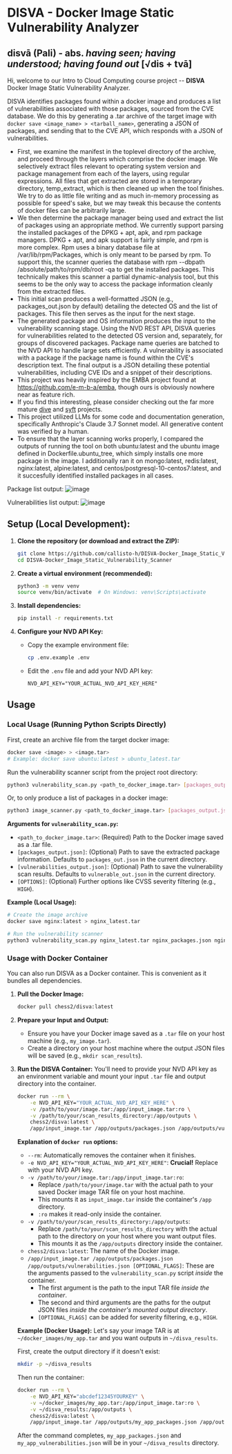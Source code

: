 # DISVA - Docker Image Static Vulnerability Analyzer

## disvā (Pali) - abs. *having seen; having understood; having found out* [√dis + tvā]

Hi, welcome to our Intro to Cloud Computing course project -- **DISVA** Docker Image Static Vulnerability Analyzer.

DISVA identifies packages found within a docker image and produces a list of vulnerabilities associated with those packages, sourced from the CVE database. We do this by generating a .tar archive of the target image with `docker save <image_name> > <tarball_name>`, generating a JSON of packages, and sending that to the CVE API, which responds with a JSON of vulnerabilities.

- First, we examine the manifest in the toplevel directory of the archive, and proceed through the layers which comprise the docker image. We selectively extract files relevant to operating system version and package management from each of the layers, using regular expressions. All files that get extracted are stored in a temporary directory, temp_extract, which is then cleaned up when the tool finishes. We try to do as little file writing and as much in-memory processing as possible for speed's sake, but we may tweak this because the contents of docker files can be arbitrarily large.
- We then determine the package manager being used and extract the list of packages using an appropriate method. We currently support parsing the installed packages of the DPKG + apt, apk, and rpm package managers. DPKG + apt, and apk support is fairly simple, and rpm is more complex. Rpm uses a binary database file at /var/lib/rpm/Packages, which is only meant to be parsed by rpm. To support this, the scanner queries the database with rpm --dbpath /absolute/path/to/rpm/db/root -qa to get the installed packages. This technically makes this scanner a partial dynamic-analysis tool, but this seems to be the only way to access the package information cleanly from the extracted files.
- This initial scan produces a well-formatted JSON (e.g., packages_out.json by default) detailing the detected OS and the list of packages. This file then serves as the input for the next stage.
- The generated package and OS information produces the input to the vulnerability scanning stage. Using the NVD REST API, DISVA queries for vulnerabilities related to the detected OS version and, separately, for groups of discovered packages. Package name queries are batched to the NVD API to handle large sets efficiently. A vulnerability is associated with a package if the package name is found within the CVE's description text. The final output is a JSON detailing these potential vulnerabilities, including CVE IDs and a snippet of their descriptions.
- This project was heavily inspired by the EMBA project found at https://github.com/e-m-b-a/emba, though ours is obviously nowhere near as feature rich.
- If you find this interesting, please consider checking out the far more mature [dive](https://github.com/wagoodman/dive) and [syft](https://github.com/anchore/syft) projects.
- This project utilized LLMs for some code and documentation generation, specifically Anthropic's Claude 3.7 Sonnet model. All generative content was verified by a human.
- To ensure that the layer scanning works properly, I compared the outputs of running the tool on both ubuntu:latest and the ubuntu image defined in Dockerfile.ubuntu_tree, which simply installs one more package in the image. I additionally ran it on mongo:latest, redis:latest, nginx:latest, alpine:latest, and centos/postgresql-10-centos7:latest, and it succesfully identified installed packages in all cases.

Package list output:
![image](https://github.com/user-attachments/assets/2cd4ccda-4217-4cf9-a663-887cda8290df)

Vulnerabilities list output:
![image](https://github.com/user-attachments/assets/4532d58d-bff5-4e94-9c8a-dd7f18d353a1)

## Setup (Local Development):

1.  **Clone the repository (or download and extract the ZIP):**
    ```bash
    git clone https://github.com/callisto-h/DISVA-Docker_Image_Static_Vulnerability_Scanner.git
    cd DISVA-Docker_Image_Static_Vulnerability_Scanner
    ```

2.  **Create a virtual environment (recommended):**
    ```bash
    python3 -m venv venv
    source venv/bin/activate  # On Windows: venv\Scripts\activate
    ```

3.  **Install dependencies:**
    ```bash
    pip install -r requirements.txt
    ```

4.  **Configure your NVD API Key:**
    *   Copy the example environment file:
        ```bash
        cp .env.example .env
        ```
    *   Edit the `.env` file and add your NVD API key:
        ```
        NVD_API_KEY="YOUR_ACTUAL_NVD_API_KEY_HERE"
        ```

## Usage

### Local Usage (Running Python Scripts Directly)

First, create an archive file from the target docker image:

```bash
docker save <image> > <image.tar>
# Example: docker save ubuntu:latest > ubuntu_latest.tar
```

Run the vulnerability scanner script from the project root directory:

```bash
python3 vulnerability_scan.py <path_to_docker_image.tar> [packages_output.json] [vulnerabilities_output.json] [OPTIONS]
```

Or, to only produce a list of packages in a docker image:

```bash
python3 image_scanner.py <path_to_docker_image.tar> [packages_output.json]
```

**Arguments for `vulnerability_scan.py`:**

*   `<path_to_docker_image.tar>`: (Required) Path to the Docker image saved as a .tar file.
*   `[packages_output.json]`: (Optional) Path to save the extracted package information. Defaults to `packages_out.json` in the current directory.
*   `[vulnerabilities_output.json]`: (Optional) Path to save the vulnerability scan results. Defaults to `vulnerable_out.json` in the current directory.
*   `[OPTIONS]`: (Optional) Further options like CVSS severity filtering (e.g., `HIGH`).

**Example (Local Usage):**

```bash
# Create the image archive
docker save nginx:latest > nginx_latest.tar

# Run the vulnerability scanner
python3 vulnerability_scan.py nginx_latest.tar nginx_packages.json nginx_vulnerabilities.json HIGH
```

### Usage with Docker Container

You can also run DISVA as a Docker container. This is convenient as it bundles all dependencies.

1.  **Pull the Docker Image:**
    ```bash
    docker pull chess2/disva:latest
    ```

2.  **Prepare your Input and Output:**
    *   Ensure you have your Docker image saved as a `.tar` file on your host machine (e.g., `my_image.tar`).
    *   Create a directory on your host machine where the output JSON files will be saved (e.g., `mkdir scan_results`).

3.  **Run the DISVA Container:**
    You'll need to provide your NVD API key as an environment variable and mount your input `.tar` file and output directory into the container.

    ```bash
    docker run --rm \
        -e NVD_API_KEY="YOUR_ACTUAL_NVD_API_KEY_HERE" \
        -v /path/to/your/image.tar:/app/input_image.tar:ro \
        -v /path/to/your/scan_results_directory:/app/outputs \
        chess2/disva:latest \
        /app/input_image.tar /app/outputs/packages.json /app/outputs/vulnerabilities.json [OPTIONAL_FLAGS]
    ```

    **Explanation of `docker run` options:**
    *   `--rm`: Automatically removes the container when it finishes.
    *   `-e NVD_API_KEY="YOUR_ACTUAL_NVD_API_KEY_HERE"`: **Crucial!** Replace with your NVD API key.
    *   `-v /path/to/your/image.tar:/app/input_image.tar:ro`:
        *   Replace `/path/to/your/image.tar` with the actual path to your saved Docker image TAR file on your host machine.
        *   This mounts it as `input_image.tar` inside the container's `/app` directory.
        *   `:ro` makes it read-only inside the container.
    *   `-v /path/to/your/scan_results_directory:/app/outputs`:
        *   Replace `/path/to/your/scan_results_directory` with the actual path to the directory on your host where you want output files.
        *   This mounts it as the `/app/outputs` directory inside the container.
    *   `chess2/disva:latest`: The name of the Docker image.
    *   `/app/input_image.tar /app/outputs/packages.json /app/outputs/vulnerabilities.json [OPTIONAL_FLAGS]`: These are the arguments passed to the `vulnerability_scan.py` script *inside* the container.
        *   The first argument is the path to the input TAR file *inside the container*.
        *   The second and third arguments are the paths for the output JSON files *inside the container's mounted output directory*.
        *   `[OPTIONAL_FLAGS]` can be added for severity filtering, e.g., `HIGH`.

    **Example (Docker Usage):**
    Let's say your image TAR is at `~/docker_images/my_app.tar` and you want outputs in `~/disva_results`.

    First, create the output directory if it doesn't exist:
    ```bash
    mkdir -p ~/disva_results
    ```

    Then run the container:
    ```bash
    docker run --rm \
        -e NVD_API_KEY="abcdef12345YOURKEY" \
        -v ~/docker_images/my_app.tar:/app/input_image.tar:ro \
        -v ~/disva_results:/app/outputs \
        chess2/disva:latest \
        /app/input_image.tar /app/outputs/my_app_packages.json /app/outputs/my_app_vulnerabilities.json
    ```
    After the command completes, `my_app_packages.json` and `my_app_vulnerabilities.json` will be in your `~/disva_results` directory.
